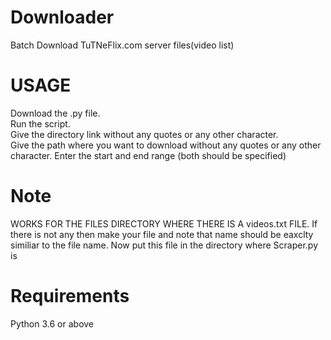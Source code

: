 # Downloader
Batch Download TuTNeFlix.com server files(video list)

# USAGE

Download the .py file.<br />
Run the script. </br>
Give the directory link without any quotes or any other character.</br>
Give the path where you want to download without any quotes or any other character.
Enter the start and end range (both should be specified)

# Note
WORKS FOR THE FILES DIRECTORY WHERE THERE IS A videos.txt FILE.
If there is not any then make your file and note that name should be eaxclty similiar to the file name.
Now put this file in the directory where Scraper.py is

# Requirements
Python 3.6 or above
